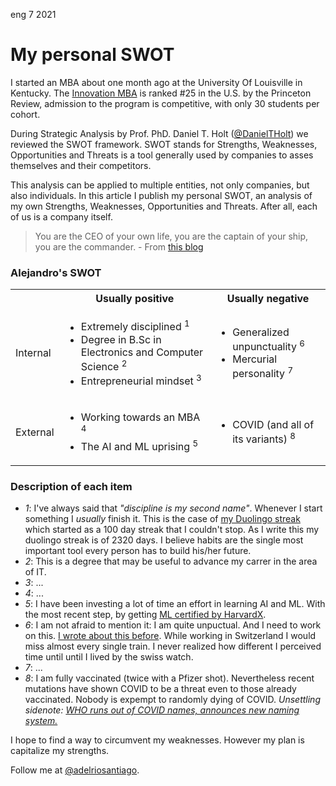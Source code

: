 <permalink>eng</permalink> <month>7</month> <year>2021</year>

# My personal SWOT

I started an MBA about one month ago at the University Of Louisville in Kentucky. The [Innovation MBA](https://business.louisville.edu/academics-programs/graduate-programs/imba/#:~:text=Ranked%20%2325%20in%20the%20U.S.,only%2030%20students%20per%20cohort.) is ranked #25 in the U.S. by the Princeton Review, admission to the program is competitive, with only 30 students per cohort.

During Strategic Analysis by Prof. PhD. Daniel T. Holt ([@DanielTHolt](https://twitter.com/danieltholt)) we reviewed the SWOT framework. SWOT stands for Strengths, Weaknesses, Opportunities and Threats is a tool generally used by companies to asses themselves and their competitors.

This analysis can be applied to multiple entities, not only companies, but also individuals. In this article I publish my personal SWOT, an analysis of my own Strengths, Weaknesses, Opportunities and Threats. After all, each of us is a company itself.

> You are the CEO of your own life, you are the captain of your ship, you are the commander. - From [this blog](https://www.awakenthegreatnesswithin.com/)

### Alejandro's SWOT

<table style="border: none;">
  <tbody>
    <tr>
      <th></th>
      <th align="center">Usually positive</th>
      <th align="center">Usually negative</th>
    </tr>
    <tr>
      <td>Internal</td>
      <td>
        <ul>
          <li>Extremely disciplined <sup>1</sup></li>
          <li>Degree in B.Sc in Electronics and Computer Science <sup>2</sup></li>
          <li>Entrepreneurial mindset <sup>3</sup></li>
        </ul>
      </td>
      <td>
        <ul>
          <li>Generalized unpunctuality <sup>6</sup></li>
          <li>Mercurial personality <sup>7</sup></li>
        </ul>
      </td>
    </tr>
    <tr>
      <td>External</td>
      <td>
        <ul>
          <li>Working towards an MBA <sup>4</sup></li>
          <li>The AI and ML uprising <sup>5</sup></li>
        </ul>
      </td>
      <td>
        <ul>
          <li>COVID (and all of its variants) <sup>8</sup></li>
        </ul>
      </td>
    </tr>
  </tbody>
</table>

### Description of each item

- _1_: I've always said that _"discipline is my second name"_. Whenever I start something I _usually_ finish it. This is the case of [my Duolingo streak](http://adelriosantiago.com/gitblog/spa/100-duolingo) which started as a 100 day streak that I couldn't stop. As I write this my duolingo streak is of 2320 days. I believe habits are the single most important tool every person has to build his/her future.
- _2_: This is a degree that may be useful to advance my carrer in the area of IT.
- _3_: ...
- _4_: ...
- _5_: I have been investing a lot of time an effort in learning AI and ML. With the most recent step, by getting [ML certified by HarvardX]().
- _6_: I am not afraid to mention it: I am quite unpuctual. And I need to work on this. [I wrote about this before](http://adelriosantiago.com/gitblog/eng/amazing-switzerland). While working in Switzerland I would miss almost every single train. I never realized how different I perceived time until until I lived by the swiss watch.
- _7_: ...
- _8_: I am fully vaccinated (twice with a Pfizer shot). Nevertheless recent mutations have shown COVID to be a threat even to those already vaccinated. Nobody is expempt to randomly dying of COVID. _Unsettling sidenote: [WHO runs out of COVID names, announces new naming system.](https://www.bbc.com/news/world-57308592)_

I hope to find a way to circumvent my weaknesses. However my plan is capitalize my strengths.

Follow me at [@adelriosantiago](https://twitter.com/adelriosantiago).
